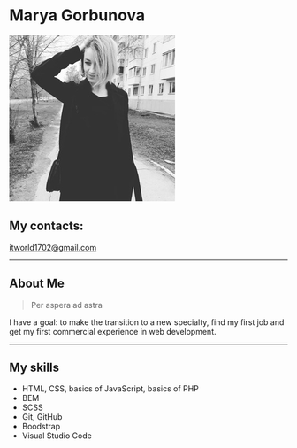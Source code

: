 # Marya Gorbunova

![](img/avatar.jpg)

## My contacts:
itworld1702@gmail.com

***

## About Me
>Per aspera ad astra  

I have a goal: to make the transition to a new specialty, find my first job and get my first commercial experience in web development.
***
## My skills
- HTML, CSS, basics of JavaScript, basics of PHP
- BEM
- SCSS
- Git, GitHub
- Boodstrap
- Visual Studio Code




